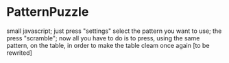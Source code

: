 PatternPuzzle
=============

small javascript; just press "settings" select the pattern you want to use; the press "scramble"; now all you have to do is to press, using the same pattern, on the table, in order to make the table cleam once again
[to be rewrited]
